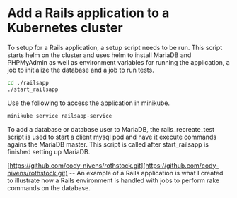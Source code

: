 # Add a Rails application to a Kubernetes cluster

To setup for a Rails application, a setup script needs to be run.  This script starts helm on the cluster and uses helm to install MariaDB and PHPMyAdmin as well as environment variables for running the application, a job to initialize the database and a job to run tests. 
```sh
cd ./railsapp
./start_railsapp
```
Use the following to access the application in minikube.
```bash
minikube service railsapp-service
```

To add a database or database user to MariaDB, the rails\_recreate\_test script is used to start a client mysql pod and have it execute commands agains the MariaDB master.  This script is called after start\_railsapp is finished setting up MariaDB.

[https://github.com/cody-nivens/rothstock.git](https://github.com/cody-nivens/rothstock.git) -- An example of a Rails application is what I created to illustrate how a Rails environment is handled with jobs to perform rake commands on the database.

